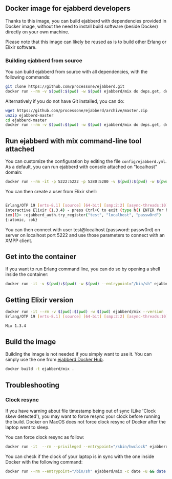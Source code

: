 ## Docker image for ejabberd developers

Thanks to this image, you can build ejabberd with dependencies provided in Docker image, without the need to install build software (beside Docker) directly on your own machine.

Please note that this image can likely be reused as is to build other Erlang or Elixir software.

### Building ejabberd from source 

You can build ejabberd from source with all dependencies, with the following commands:

```bash
git clone https://github.com/processone/ejabberd.git
docker run --rm -v $(pwd):$(pwd) -w $(pwd) ejabberd/mix do deps.get, deps.compile, compile
```

Alternatively if you do not have Git installed, you can do:
```bash
wget https://github.com/processone/ejabberd/archive/master.zip
unzip ejabberd-master
cd ejabberd-master
docker run --rm -v $(pwd):$(pwd) -w $(pwd) ejabberd/mix do deps.get, deps.compile, compile
```

## Run ejabberd with mix command-line tool attached

You can customize the configuration by editing the file `config/ejabberd.yml`. As a default, you can run ejabberd with console attached on "localhost" domain:

```bash
docker run --rm -it -p 5222:5222 -p 5280:5280 -v $(pwd):$(pwd) -w $(pwd) --entrypoint="/usr/bin/iex" ejabberd/mix -S mix
```

You can then create a user from Elixir shell:

```bash

Erlang/OTP 19 [erts-8.1] [source] [64-bit] [smp:2:2] [async-threads:10] [kernel-poll:false]
Interactive Elixir (1.3.4) - press Ctrl+C to exit (type h() ENTER for help)
iex(1)> :ejabberd_auth.try_register("test", "localhost", "passw0rd")
{:atomic, :ok}
```

You can then connect with user test@localhost (password: passw0rd) on server on localhost port 5222 and use those parameters to connect with an XMPP client.

## Get into the container

If you want to run Erlang command line, you can do so by opening a shell inside the container:

```bash
docker run -it -v $(pwd):$(pwd) -w $(pwd) --entrypoint="/bin/sh" ejabberd/mix
```

## Getting Elixir version

```bash
docker run -it --rm -v $(pwd):$(pwd) -w $(pwd) ejabberd/mix --version
Erlang/OTP 19 [erts-8.1] [source] [64-bit] [smp:2:2] [async-threads:10] [kernel-poll:false]

Mix 1.3.4
```

## Build the image

Building the image is not needed if you simply want to use it. You can simply use the one from [ejabberd Docker Hub](https://hub.docker.com/u/ejabberd/dashboard/).

```bash
docker build -t ejabberd/mix .
```

## Troubleshooting

### Clock resync

If you have warning about file timestamp being out of sync (Like 'Clock skew detected'), you may want to force resync your clock before running the build. Docker on MacOS does not force clock resync of Docker after the laptop went to sleep.

You can force clock resync as follow:

```bash
docker run -it  --rm --privileged --entrypoint="/sbin/hwclock" ejabberd/mix -s
```

You can check if the clock of your laptop is in sync with the one inside Docker with the following command:

```bash
docker run --rm --entrypoint="/bin/sh" ejabberd/mix -c date -u && date -u
```

